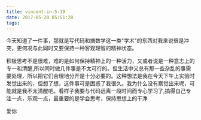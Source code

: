 ```yaml
---
title: vincent-in-5-19
date: 2017-05-20 05:51:28
tags:
---
```


<p>今天知道了一件事，那就是写代码和搞数学这一类"学术"的东西对我来说很是冲突，更何况与此同时又要保持一种客观理智的精神状态。</p>
<p>积极思考不是很难，难的是如何保持精神上的一种活力，又或者说是一种意志上的专一和清醒,所以同时做几件事是不太可行的。但生活中又总有那一些杂乱的事需要处理，所以把它们合理地分开是十分必要的。这种想法是我在今天下午上实验时发觉出来的，但想了想，这件事可是困惑了我很久。我为什么没有察觉出来呢，可能就是我不太清醒吧。看样子我要与代码远离一段时间而专心学习了,搞得自己专注一点，乐观一点，最重要的是学会思考，保持思想上的干净</p>
<p>爱你</p>
